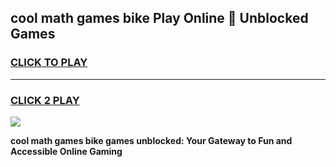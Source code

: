 
## cool math games bike Play Online 👋 Unblocked Games
<h3>
<a href="https://news.freeplayer.one?title=cool_math_games_bike&ref=17CMG">CLICK TO PLAY</a></h3>
<hr>

<h3>
<a href="https://news.freeplayer.one?title=cool_math_games_bike&ref=17CMG">CLICK 2 PLAY</a>
  
</h3>

<a href="https://news.freeplayer.one?title=cool_math_games_bike&ref=17CMG/"><img src="https://clearcache.store/games.png"></a>


**cool math games bike games unblocked: Your Gateway to Fun and Accessible Online Gaming**
